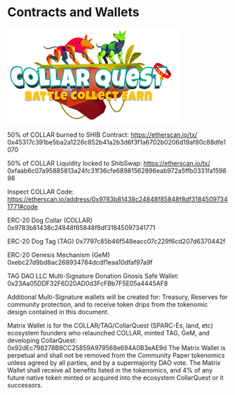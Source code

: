 # Contracts and Wallets

![CollarQuest a Metaverse Play2Earn Ecosystem](../../.gitbook/assets/CollarQuest-SM.png)

50% of COLLAR burned to SHIB Contract: https://etherscan.io/tx/ 0x45317c391be5ba2a1226c852b41a2b3d6f3f1a6702b0206d19af80c88dfe1070

50% of COLLAR Liquidity locked to ShibSwap: https://etherscan.io/tx/ 0xfaab6c07a95885813a24fc31f36cfe68981562896eab972a5ffb0331fa159898

Inspect COLLAR Code: https://etherscan.io/address/0x9783b81438c24848f85848f8df31845097341771#code

ERC-20 Dog Collar (COLLAR) 0x9783b81438c24848f85848f8df31845097341771

ERC-20 Dog Tag (TAG) 0x7797c85b46f548eacc07c229f6cd207d6370442f

ERC-20 Genesis Mechanism (GeM) 0xebc27d9bd8ac268934784dcdf1eaa10dfaf97a9f

TAG DAO LLC Multi-Signature Donation Gnosis Safe Wallet: 0x23Aa05DDF32F6D20AD0d3FcFBb7F5E05a4445AF8

Additional Multi-Signature wallets will be created for: Treasury, Reserves for community protection, and to receive token drips from the tokenomic design contained in this document.&#x20;

Matrix Wallet is for the COLLAR/TAG/CollarQuest (SPARC-Es, land, etc) ecosystem founders who relaunched COLLAR, minted TAG, GeM, and developing CollarQuest: 0x92dEc798278B8CC25859A979568e694A0B3eAE9d The Matrix Wallet is perpetual and shall not be removed from the Community Paper tokenomics unless agreed by all parties, and by a supermajority DAO vote. The Matrix Wallet shall receive all benefits listed in the tokenomics, and 4% of any future native token minted or acquired into the ecosystem CollarQuest or it successors.

